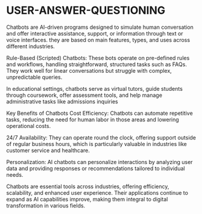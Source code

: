 # USER-ANSWER-QUESTIONING
Chatbots are AI-driven programs designed to simulate human conversation and offer interactive assistance, support, or information through text or voice interfaces. they are based on main features, types, and uses across different industries.

Rule-Based (Scripted) Chatbots: These bots operate on pre-defined rules and workflows, handling straightforward, structured tasks such as FAQs. They work well for linear conversations but struggle with complex, unpredictable queries.

In educational settings, chatbots serve as virtual tutors, guide students through coursework, offer assessment tools, and help manage administrative tasks like admissions inquiries

Key Benefits of Chatbots
Cost Efficiency: Chatbots can automate repetitive tasks, reducing the need for human labor in those areas and lowering operational costs.

24/7 Availability: They can operate round the clock, offering support outside of regular business hours, which is particularly valuable in industries like customer service and healthcare.

Personalization: AI chatbots can personalize interactions by analyzing user data and providing responses or recommendations tailored to individual needs.

Chatbots are essential tools across industries, offering efficiency, scalability, and enhanced user experience. Their applications continue to expand as AI capabilities improve, making them integral to digital transformation in various fields.
